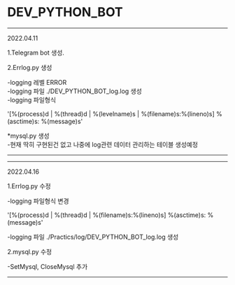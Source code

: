 # DEV_PYTHON_BOT
<hr/>
2022.04.11  
  
1.Telegram bot 생성.  

2.Errlog.py 생성  

  -logging 레벨 ERROR   
  -logging 파일 ./DEV_PYTHON_BOT_log.log 생성  
  -logging 파일형식  

  '[%(process)d | %(thread)d | %(levelname)s | %(filename)s:%(lineno)s] %(asctime)s: %(message)s'  

*mysql.py 생성  
  -현재 딱히 구현된건 없고 나중에  log관련 데이터 관리하는 테이블 생성예정
<hr/>
<hr/>
2022.04.16  
  
1.Errlog.py 수정  

  -logging 파일형식 변경

  '[%(process)d | %(thread)d | %(filename)s:%(lineno)s] %(asctime)s: %(message)s'  

  -logging 파일 ./Practics/log/DEV_PYTHON_BOT_log.log 생성  

2.mysql.py 수정  

  -SetMysql, CloseMysql 추가   
<hr/>

